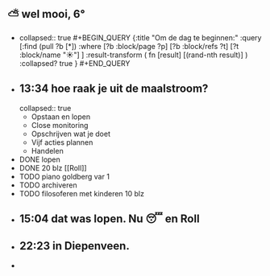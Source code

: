 ## ⛅ wel mooi, 6°
- collapsed:: true
  #+BEGIN_QUERY 
  {:title "Om de dag te beginnen:"
   :query [:find (pull ?b [*])
     :where 
       [?b :block/page ?p]
       [?b :block/refs ?t]
       [?t :block/name "☀️"]
   ]
   :result-transform ( fn [result] [(rand-nth result)] )
   :collapsed? true
  }
  #+END_QUERY
- ## 13:34 hoe raak je uit de maalstroom?
  collapsed:: true
	- Opstaan en lopen
	- Close monitoring
	- Opschrijven wat je doet
	- Vijf acties plannen
	- Handelen
- DONE lopen
- DONE 20 blz [[Roll]]
- TODO piano goldberg var 1
- TODO archiveren
- TODO filosoferen met kinderen 10 blz
- ## 15:04 dat was lopen. Nu 😴 en Roll
- ## 22:23 in Diepenveen.
-